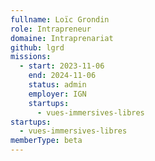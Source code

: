```yaml
---
fullname: Loïc Grondin
role: Intrapreneur
domaine: Intraprenariat
github: lgrd
missions:
  - start: 2023-11-06
    end: 2024-11-06
    status: admin
    employer: IGN
    startups:
      - vues-immersives-libres
startups:
  - vues-immersives-libres
memberType: beta
---
```

